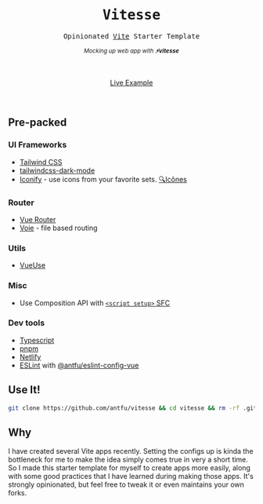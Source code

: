 <h1 align='center'><samp>Vitesse</samp></h1>

<p align='center'>
<samp>Opinionated <a href="https://github.com/vitejs/vite">Vite</a> Starter Template</samp>
</p>

<p align='center'>
<sup><em>Mocking up web app with <b>⚡️vitesse</b></em></sup>
</p>

<br>

<p align='center'>
<a href="https://vitesse.netilfy.app">Live Example</a>
</p>

<br>

## Pre-packed

### UI Frameworks

- [Tailwind CSS](https://tailwindcss.com/)
- [tailwindcss-dark-mode](https://github.com/ChanceArthur/tailwindcss-dark-mode)
- [Iconify](https://iconify.design) - use icons from your favorite sets. [🔍Icônes](https://icones.netlify.app/)
<!-- - [variantwind](https://github.com/sibbngheid/variantwind) -->

### Router

- [Vue Router](https://github.com/vuejs/vue-router)
- [Voie](https://github.com/vamplate/vite-plugin-voie) - file based routing

### Utils

- [VueUse](https://github.com/antfu/vueuse)

### Misc

- Use Composition API with [`<script setup>` SFC](https://github.com/vuejs/rfcs/blob/sfc-improvements/active-rfcs/0000-sfc-script-setup.md)

### Dev tools

- [Typescript](https://www.typescriptlang.org/)
- [pnpm](https://pnpm.js.org/)
- [Netlify](https://www.netlify.com/)
- [ESLint](https://eslint.org/) with [@antfu/eslint-config-vue](https://github.com/antfu/eslint-config)

## Use It!

```bash
git clone https://github.com/antfu/vitesse && cd vitesse && rm -rf .git && git init && npm i
```

## Why

I have created several Vite apps recently. Setting the configs up is kinda the bottleneck for me to make the idea simply comes true in very a short time. So I made this starter template for myself to create apps more easily, along with some good practices that I have learned during making those apps. It's strongly opinionated, but feel free to tweak it or even maintains your own forks.
